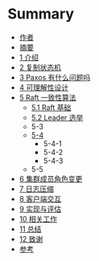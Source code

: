 # Summary

* [作者](README.md)
* [摘要](chapter0.md)
* [1 介绍](chapter1.md)
* [2 复制状态机](chapter2.md)
* [3 Paxos 有什么问题吗](chapter3.md)
* [4 可理解性设计](chapter4.md)
* [5 Raft 一致性算法](chapter5.md)
  * [5.1 Raft 基础](chapter5/5-1.md)
  * [5.2 Leader 选举](chapter5/5-2.md)
  * 5-3
  * [5-4](chapter5/5-4.md)
    * 5-4-1
    * 5-4-2
    * 5-4-3
  * 5-5
* [6 集群成员角色变更](chapter6.md)
* [7 日志压缩](chapter7.md)
* [8 客户端交互](chapter8.md)
* [9 实现与评估](chapter9.md)
* [10 相关工作](chapter10.md)
* [11 总结](chapter11.md)
* [12 致谢](chapter12.md)
* [参考](chapter13.md)

